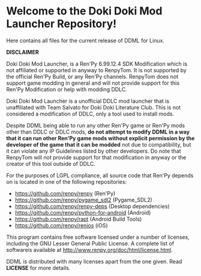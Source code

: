 # Welcome to the Doki Doki Mod Launcher Repository!

Here contains all files for the current release of DDML for Linux.

**DISCLAIMER**

Doki Doki Mod Launcher, is a Ren'Py 6.99.12.4 SDK Modification which is not affiliated or supported in anyway to RenpyTom. It is not supported by the official Ren'Py Build, or any Ren'Py channels. RenpyTom does not support game modding in general and will not provide support for this Ren'Py Modification or help with modding DDLC.
    
Doki Doki Mod Launcher is a unofficial DDLC mod launcher that is unaffiliated with Team Salvato for Doki Doki Literature Club. This is not considered a modification of DDLC, only a tool used to install mods.

Despite DDML being able to run any other Ren'Py game or Ren'Py mods other than DDLC or DDLC mods, **do not attempt to modify DDML in a way that it can run other Ren'Py game mods without explicit permission by the developer of the game that it can be modded** not due to compatibility, but it can violate any IP Guidelines listed by other developers. Do note that RenpyTom will not provide support for that modification in anyway or the creator of this tool outside of DDLC.

For the purposes of LGPL compliance, all source code that Ren'Py depends
on is located in one of the following repositories:

* https://github.com/renpy/renpy (Ren'Py)
* https://github.com/renpy/pygame_sdl2 (Pygame_SDL2)
* https://github.com/renpy/renpy-deps (Desktop dependencies)
* https://github.com/renpy/python-for-android (Android)
* https://github.com/renpy/rapt (Android Build Tools)
* https://github.com/renpy/renios (iOS)

This program contains free software licensed under a number of licenses, including the GNU Lesser General Public License. A complete list of softwareis available at http://www.renpy.org/doc/html/license.html.

DDML is distributed with many licenses apart from the one given. Read **LICENSE** for more details.
